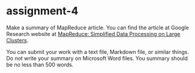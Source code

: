# assignment-4

Make a summary of MapReduce article. You can find the article at Google Research website at [MapReduce: Simplified Data Processing on Large Clusters](https://research.google/pubs/pub62/).

You can submit your work with a text file, Markdown file, or similar things. Do not write your summary on Microsoft Word files. You summary should be no less than 500 words. 
